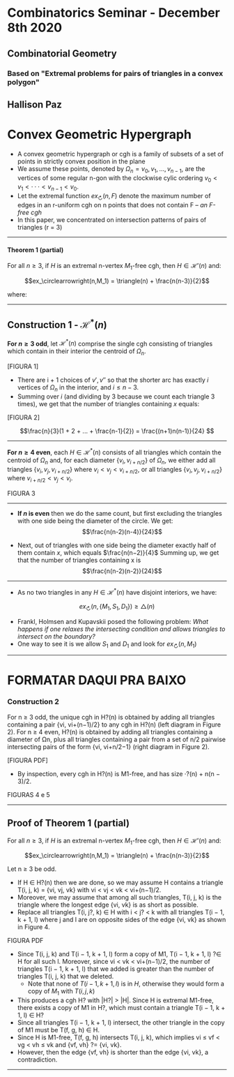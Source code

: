 
# Combinatorics Seminar - December 8th 2020
## Combinatorial Geometry
### Based on "Extremal problems for pairs of triangles in a convex polygon"
## Hallison Paz

# Convex Geometric Hypergraph

* A convex geometric hypergraph or cgh is a family of subsets of a set of points in strictly convex position in the plane
* We assume these points, denoted by $\Omega_n = {v_0, v_1, . . . , v_{n−1}}$, are the vertices of some regular n-gon with the clockwise cylic ordering $v_0 < v_1 < · · · < v_{n−1} < v_0$.
* Let the extremal function $ex_\circlearrowright(n,F)$ denote the maximum number of edges in an r-uniform cgh on n points that does not contain F – *an F-free cgh*
* In this paper, we concentrated on intersection patterns of pairs of triangles (r = 3)
----
#### Theorem 1 (partial)

For all $n ≥ 3$, if $H$ is an extremal n-vertex $M_1$-free cgh, then $H ∈ \mathcal{H}'(n)$ and:

$$ex_\circlearrowright(n,M_1) = \triangle(n) + \frac{n(n-3)}{2}$$

where: 



---
## Construction 1 - $\mathcal{H}^*(n)$

**For $n ≥ 3$ odd**, let $\mathcal{H}^*(n)$ comprise the single cgh consisting of triangles which contain in their interior the centroid of $\Omega_n$. 

[FIGURA 1]

* There are i + 1 choices of $v′, v′′$ so that the shorter arc has exactly $i$ vertices of $\Omega_n$ in the interior, and $i ≤ n−3$.
* Summing over $i$ (and dividing by 3 because we count each triangle 3 times), we get that the number of triangles containing $x$ equals:

[FIGURA 2]

$$\frac{n}{3}(1 + 2 + ... + \frac{n-1}{2}) = \frac{(n+1)n(n-1)}{24} $$

---
**For $n ≥ 4$ even**, each $H \in \mathcal{H}^*(n)$ consists of all triangles which contain the centroid of $\Omega_n$ and, for each diameter $\{ v_i, v_{i+n/2}\}$ of $\Omega_n$, we either add all triangles $\{v_i, v_j, v_{i+n/2}\}$ where $v_i < v_j < v_{i+n/2}$, or all triangles $\{v_i, v_j, v_{i+n/2}\}$ where $v_{i+n/2} < v_j < v_i$.

FIGURA 3

---
* **If $n$ is even** then we do the same count, but first excluding the triangles with one side being the diameter of the circle. We get:
$$\frac{n(n-2)(n-4)}{24}$$

* Next, out of triangles with one side being the diameter exactly half of them contain $x$, which equals $\frac{n(n−2)}{4}$  Summing up, we get that the number of triangles containing x is 
$$\frac{n(n-2)(n-2)}{24}$$

---
* As no two triangles in any $H \in \mathcal{H}^*(n)$ have disjoint interiors, we have:

$$ex_\circlearrowright(n,\{M_1, S_1, D_1\}) \ge \triangle(n)$$

* Frankl, Holmsen and Kupavskii posed the following problem: *What happens if one relaxes the intersecting condition and allows triangles to intersect on the boundary?*
* One way to see it is we allow $S_1$ and $D_1$ and look for $ex_\circlearrowright(n,M_1)$

---
# FORMATAR DAQUI PRA BAIXO
### Construction 2

For n ≥ 3 odd, the unique cgh in H?(n) is obtained by adding all triangles containing a pair {vi, vi+(n−1)/2} to any cgh in H?(n) (left diagram in Figure 2). For n ≥ 4 even, H?(n) is obtained by adding all triangles containing a diameter of Ωn, plus all triangles containing a pair from a set of n/2 pairwise intersecting pairs of the form {vi, vi+n/2−1} (right diagram in Figure 2).

[FIGURA PDF]

* By inspection, every cgh in H?(n) is M1-free, and has size ·?(n) + n(n − 3)/2.

FIGURAS  4 e 5

--- 
## Proof of Theorem 1 (partial)

For all $n ≥ 3$, if $H$ is an extremal n-vertex $M_1$-free cgh, then $H ∈ \mathcal{H}'(n)$ and:

$$ex_\circlearrowright(n,M_1) = \triangle(n) + \frac{n(n-3)}{2}$$

Let n ≥ 3 be odd. 
* If H ∈ H?(n) then we are done, so we may assume H contains a triangle T(i, j, k) = {vi, vj, vk} with vi < vj < vk < vi+(n−1)/2. 
*  Moreover, we may assume that among all such triangles, T(i, j, k) is the triangle where the longest edge {vi, vk} is as short as possible. 
* Replace all triangles T(i, j?, k) ∈ H with i < j? < k with all triangles T(i − 1, k + 1, l) where j and l are on opposite sides of the edge {vi, vk} as shown in Figure 4. 

FIGURA PDF

* Since T(i, j, k) and T(i − 1, k + 1, l) form a copy of M1, T(i − 1, k + 1, l) ?∈ H for all such l. Moreover, since vi < vk < vi+(n−1)/2, the number of triangles T(i − 1, k + 1, l) that we added is greater than the number of triangles T(i, j, k) that we deleted. 
	* Note that none of $T(i-1, k+1, l)$ is in $H$, otherwise they would form a copy of $M_1$ with $T(i, j, k)$
* This produces a cgh H? with |H?| > |H|. Since H is extremal M1-free, there exists a copy of M1 in H?, which must contain a triangle T(i − 1, k + 1, l) ∈ H?
*  Since all triangles T(i − 1, k + 1, l) intersect, the other triangle in the copy of M1 must be T(f, g, h) ∈ H. 
* Since H is M1-free, T(f, g, h) intersects T(i, j, k), which implies vi ≤ vf < vg < vh ≤ vk and {vf, vh} ?= {vi, vk}. 
* However, then the edge {vf, vh} is shorter than the edge {vi, vk}, a contradiction.
---

<!--stackedit_data:
eyJoaXN0b3J5IjpbMzE5ODc4MTMwLDM4NTk2MTc4Nl19
-->